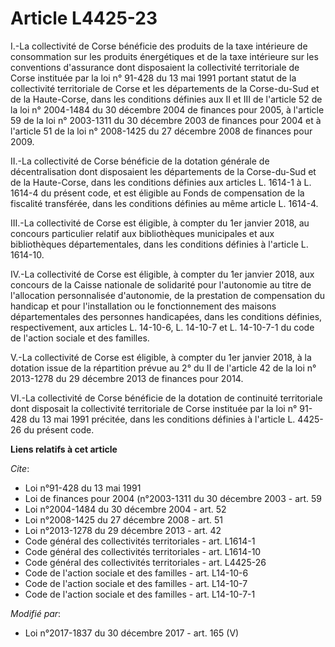 # Article L4425-23

I.-La collectivité de Corse bénéficie des produits de la taxe intérieure de consommation sur les produits énergétiques et de
la taxe intérieure sur les conventions d'assurance dont disposaient la collectivité territoriale de Corse instituée par la
loi n° 91-428 du 13 mai 1991 portant statut de la collectivité territoriale de Corse et les départements de la Corse-du-Sud
et de la Haute-Corse, dans les conditions définies aux II et III de l'article 52 de la loi n° 2004-1484 du 30 décembre 2004
de finances pour 2005, à l'article 59 de la loi n° 2003-1311 du 30 décembre 2003 de finances pour 2004 et à l'article 51 de
la loi n° 2008-1425 du 27 décembre 2008 de finances pour 2009.

II.-La collectivité de Corse bénéficie de la dotation générale de décentralisation dont disposaient les départements de la
Corse-du-Sud et de la Haute-Corse, dans les conditions définies aux articles L. 1614-1 à L. 1614-4 du présent code, et est
éligible au Fonds de compensation de la fiscalité transférée, dans les conditions définies au même article L. 1614-4.

III.-La collectivité de Corse est éligible, à compter du 1er janvier 2018, au concours particulier relatif aux bibliothèques
municipales et aux bibliothèques départementales, dans les conditions définies à l'article L. 1614-10.

IV.-La collectivité de Corse est éligible, à compter du 1er janvier 2018, aux concours de la Caisse nationale de solidarité
pour l'autonomie au titre de l'allocation personnalisée d'autonomie, de la prestation de compensation du handicap et pour
l'installation ou le fonctionnement des maisons départementales des personnes handicapées, dans les conditions définies,
respectivement, aux articles L. 14-10-6, L. 14-10-7 et L. 14-10-7-1 du code de l'action sociale et des familles.

V.-La collectivité de Corse est éligible, à compter du 1er janvier 2018, à la dotation issue de la répartition prévue au 2°
du II de l'article 42 de la loi n° 2013-1278 du 29 décembre 2013 de finances pour 2014.

VI.-La collectivité de Corse bénéficie de la dotation de continuité territoriale dont disposait la collectivité territoriale
de Corse instituée par la loi n° 91-428 du 13 mai 1991 précitée, dans les conditions définies à l'article L. 4425-26 du
présent code.

**Liens relatifs à cet article**

_Cite_:

  - Loi n°91-428 du 13 mai 1991
  - Loi de finances pour 2004 (n°2003-1311 du 30 décembre 2003 - art. 59
  - Loi n°2004-1484 du 30 décembre 2004 - art. 52
  - Loi n°2008-1425 du 27 décembre 2008 - art. 51
  - Loi n°2013-1278 du 29 décembre 2013 - art. 42
  - Code général des collectivités territoriales - art. L1614-1
  - Code général des collectivités territoriales - art. L1614-10
  - Code général des collectivités territoriales - art. L4425-26
  - Code de l'action sociale et des familles - art. L14-10-6
  - Code de l'action sociale et des familles - art. L14-10-7
  - Code de l'action sociale et des familles - art. L14-10-7-1

_Modifié par_:

  - Loi n°2017-1837 du 30 décembre 2017 - art. 165 (V)
